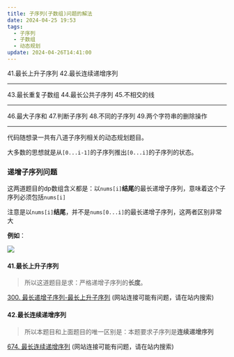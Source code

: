 ```yaml
---
title: 子序列(子数组)问题的解法
date: 2024-04-25 19:53
tags:
  - 子序列
  - 子数组
  - 动态规划
update: 2024-04-26T14:41:00
---
```


41.最长上升子序列
42.最长连续递增序列

---
43.最长重复子数组
44.最长公共子序列
45.不相交的线

---
46.最大子序和
47.判断子序列
48.不同的子序列
49.两个字符串的删除操作

---

代码随想录一共有八道子序列相关的动态规划题目。

大多数的思想就是从`[0...i-1]`的子序列推出`[0...i]`的子序列的状态。 

### 递增子序列问题

这两道题目的dp数组含义都是：以`nums[i]`**结尾**的最长递增子序列，意味着这个子序列必须包括`nums[i]`

注意是以`nums[i]`**结尾**，并不是`nums[0...i]`的最长递增子序列，这两者区别非常大

**例如**：

![](images/posts/4DD79A7373BC8180BFADAB953392196B.jpg)

#### 41.最长上升子序列

>所以这道题目是求：严格递增子序列的**长度**。

[300. 最长递增子序列-最长上升子序列](/_posts/计算机科学基础/leetcode刷题/动态规划/300.%20最长递增子序列-最长上升子序列) (网站连接可能有问题，请在站内搜索)

#### 42.最长连续递增序列

>所以本题目和上面题目的唯一区别是：本题要求子序列是**连续递增序列**

[674. 最长连续递增序列](/_posts/计算机科学基础/leetcode刷题/动态规划/674.%20最长连续递增序列) (网站连接可能有问题，请在站内搜索)


